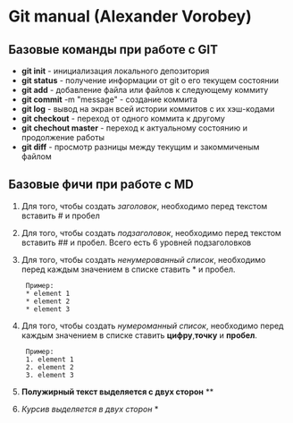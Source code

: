 # Git manual (Alexander Vorobey)

## Базовые команды при работе с GIT 

* **git init** - инициализация локального депозитория
* **git status** - получение информации от git о его текущем состоянии
* **git add** - добавление файла или файлов к следующему коммиту
* **git commit** -m "message" - создание коммита
* **git log** - вывод на экран всей истории коммитов с их хэш-кодами
* **git checkout** - переход от одного коммита к другому
* **git chechout master** - переход к актуальному состоянию и продолжение работы
* **git diff** - просмотр разницы между текущим и закоммиченым файлом

## Базовые фичи при работе с MD
1. Для того, чтобы создать *заголовок*, необходимо перед текстом вставить # и пробел
2. Для того, чтобы создать *подзаголовок*, необходимо перед текстом вставить ## и пробел. Всего есть 6 уровней подзаголовков
3. Для того, чтобы создать *ненумерованный список*, необходимо перед каждым значением в списке ставить * и пробел.

        Пример:
        * element 1
        * element 2
        * element 3

4. Для того, чтобы создать *нумероманный список*, необходимо перед каждым значением в списке ставить **цифру**,**точку** и **пробел**.

        Пример:
        1. element 1
        2. element 2
        3. element 3



5. **Полужирный текст выделяется с двух сторон** **
6. *Курсив выделяется в двух сторон* *
